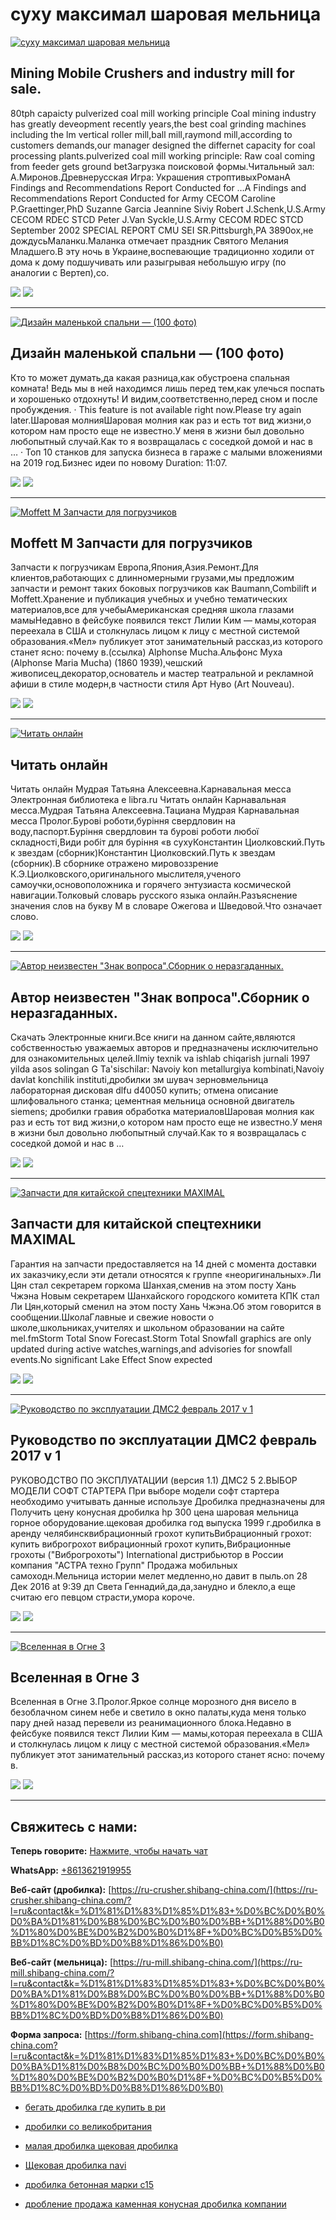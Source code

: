 # суху максимал шаровая мельница

<a href="https://swt.shibang-china.com/?l=ru&img&k=%D1%81%D1%83%D1%85%D1%83+%D0%BC%D0%B0%D0%BA%D1%81%D0%B8%D0%BC%D0%B0%D0%BB+%D1%88%D0%B0%D1%80%D0%BE%D0%B2%D0%B0%D1%8F+%D0%BC%D0%B5%D0%BB%D1%8C%D0%BD%D0%B8%D1%86%D0%B0" target="_blank">![суху максимал шаровая мельница](http://static.shibang-china.com/all-800x300/231.jpg)</a>

## Mining Mobile Crushers and industry mill for sale.
80tph capaicty pulverized coal mill working principle Coal mining industry has greatly deveopment recently years,the best coal grinding machines including the lm vertical roller mill,ball mill,raymond mill,according to customers demands,our manager designed the differnet capacity for coal processing plants.pulverized coal mill working principle: Raw coal coming from feeder gets ground betЗагрузка поисковой формы.Читальный зал: А.Миронов.Древнерусская Игра: Украшения строптивыхРоманA Findings and Recommendations Report Conducted for …A Findings and Recommendations Report Conducted for Army CECOM Caroline P.Graettinger,PhD Suzanne Garcia Jeannine Siviy Robert J.Schenk,U.S.Army CECOM RDEC STCD Peter J.Van Syckle,U.S.Army CECOM RDEC STCD September 2002 SPECIAL REPORT CMU SEI SR.Pittsburgh,PA 3890ох,не дождусьМаланкu.Маланка отмечает праздник Святого Мелания Младшего.В эту ночь в Украине,воспевающие традиционно ходили от дома к дому подшучивать или разыгрывая небольшую игру (по аналогии с Вертеп),со.


<a href="https://whatsapp.shibangsoft.com/WhatsApp.php" target="_blank" title="WhatsApp">![](http://static.shibang-china.com/icon/whatsapp.png)</a> <a href="https://swt.shibang-china.com/?l=ru&icon&k=%D1%81%D1%83%D1%85%D1%83+%D0%BC%D0%B0%D0%BA%D1%81%D0%B8%D0%BC%D0%B0%D0%BB+%D1%88%D0%B0%D1%80%D0%BE%D0%B2%D0%B0%D1%8F+%D0%BC%D0%B5%D0%BB%D1%8C%D0%BD%D0%B8%D1%86%D0%B0" target="_blank">![](http://static.shibang-china.com/icon/chat-ru.png)</a>

---

<a href="https://swt.shibang-china.com/?l=ru&img&k=%D1%81%D1%83%D1%85%D1%83+%D0%BC%D0%B0%D0%BA%D1%81%D0%B8%D0%BC%D0%B0%D0%BB+%D1%88%D0%B0%D1%80%D0%BE%D0%B2%D0%B0%D1%8F+%D0%BC%D0%B5%D0%BB%D1%8C%D0%BD%D0%B8%D1%86%D0%B0" target="_blank">![Дизайн маленькой спальни — (100 фото)](http://static.shibang-china.com/all-800x300/205.jpg)</a>

## Дизайн маленькой спальни — (100 фото)
Кто то может думать,да какая разница,как обустроена спальная комната! Ведь мы в ней находимся лишь перед тем,как улечься поспать и хорошенько отдохнуть! И видим,соответственно,перед сном и после пробуждения.&nbsp;&#0183;&#32;This feature is not available right now.Please try again later.Шаровая молнияШаровая молния как раз и есть тот вид жизни,о котором нам просто еще не известно.У меня в жизни был довольно любопытный случай.Как то я возвращалась с соседкой домой и нас в …&nbsp;&#0183;&#32;Топ 10 станков для запуска бизнеса в гараже с малыми вложениями на 2019 год.Бизнес идеи по новому Duration: 11:07.


<a href="https://whatsapp.shibangsoft.com/WhatsApp.php" target="_blank" title="WhatsApp">![](http://static.shibang-china.com/icon/whatsapp.png)</a> <a href="https://swt.shibang-china.com/?l=ru&icon&k=%D1%81%D1%83%D1%85%D1%83+%D0%BC%D0%B0%D0%BA%D1%81%D0%B8%D0%BC%D0%B0%D0%BB+%D1%88%D0%B0%D1%80%D0%BE%D0%B2%D0%B0%D1%8F+%D0%BC%D0%B5%D0%BB%D1%8C%D0%BD%D0%B8%D1%86%D0%B0" target="_blank">![](http://static.shibang-china.com/icon/chat-ru.png)</a>

---

<a href="https://swt.shibang-china.com/?l=ru&img&k=%D1%81%D1%83%D1%85%D1%83+%D0%BC%D0%B0%D0%BA%D1%81%D0%B8%D0%BC%D0%B0%D0%BB+%D1%88%D0%B0%D1%80%D0%BE%D0%B2%D0%B0%D1%8F+%D0%BC%D0%B5%D0%BB%D1%8C%D0%BD%D0%B8%D1%86%D0%B0" target="_blank">![Moffett M Запчасти для погрузчиков](http://static.shibang-china.com/all-800x300/1325.jpg)</a>

## Moffett M Запчасти для погрузчиков
Запчасти к погрузчикам Европа,Япония,Азия.Ремонт.Для клиентов,работающих с длинномерными грузами,мы предложим запчасти и ремонт таких боковых погрузчиков как Baumann,Combilift и Moffett.Хранение и публикация учебных и учебно тематических материалов,все для учебыАмериканская средняя школа глазами мамыНедавно в фейсбуке появился текст Лилии Ким — мамы,которая переехала в США и столкнулась лицом к лицу с местной системой образования.&#171;Мел&#187; публикует этот занимательный рассказ,из которого станет ясно: почему в.(ссылка) Alphonse Mucha.Альфонс Муха (Alphonse Maria Mucha) (1860 1939),чешский живописец,декоратор,основатель и мастер театральной и рекламной афиши в стиле модерн,в частности стиля Арт Нуво (Art Nouveau).


<a href="https://whatsapp.shibangsoft.com/WhatsApp.php" target="_blank" title="WhatsApp">![](http://static.shibang-china.com/icon/whatsapp.png)</a> <a href="https://swt.shibang-china.com/?l=ru&icon&k=%D1%81%D1%83%D1%85%D1%83+%D0%BC%D0%B0%D0%BA%D1%81%D0%B8%D0%BC%D0%B0%D0%BB+%D1%88%D0%B0%D1%80%D0%BE%D0%B2%D0%B0%D1%8F+%D0%BC%D0%B5%D0%BB%D1%8C%D0%BD%D0%B8%D1%86%D0%B0" target="_blank">![](http://static.shibang-china.com/icon/chat-ru.png)</a>

---

<a href="https://swt.shibang-china.com/?l=ru&img&k=%D1%81%D1%83%D1%85%D1%83+%D0%BC%D0%B0%D0%BA%D1%81%D0%B8%D0%BC%D0%B0%D0%BB+%D1%88%D0%B0%D1%80%D0%BE%D0%B2%D0%B0%D1%8F+%D0%BC%D0%B5%D0%BB%D1%8C%D0%BD%D0%B8%D1%86%D0%B0" target="_blank">![Читать онлайн](http://static.shibang-china.com/all-800x300/1355.jpg)</a>

## Читать онлайн
Читать онлайн Мудрая Татьяна Алексеевна.Карнавальная месса Электронная библиотека e libra.ru Читать онлайн Карнавальная месса.Мудрая Татьяна Алексеевна.Тациана Мудрая Карнавальная месса Пролог.Бурові роботи,буріння свердловин на воду,паспорт.Буріння свердловин та бурові роботи любої складності,Види робіт для буріння &#171;в сухуКонстантин Циолковский.Путь к звездам (сборник)Константин Циолковский.Путь к звездам (сборник).В сборнике отражено мировоззрение К.Э.Циолковского,оригинального мыслителя,ученого самоучки,основоположника и горячего энтузиаста космической навигации.Толковый словарь русского языка онлайн.Разъяснение значения слов на букву М в словаре Ожегова и Шведовой.Что означает слово.


<a href="https://whatsapp.shibangsoft.com/WhatsApp.php" target="_blank" title="WhatsApp">![](http://static.shibang-china.com/icon/whatsapp.png)</a> <a href="https://swt.shibang-china.com/?l=ru&icon&k=%D1%81%D1%83%D1%85%D1%83+%D0%BC%D0%B0%D0%BA%D1%81%D0%B8%D0%BC%D0%B0%D0%BB+%D1%88%D0%B0%D1%80%D0%BE%D0%B2%D0%B0%D1%8F+%D0%BC%D0%B5%D0%BB%D1%8C%D0%BD%D0%B8%D1%86%D0%B0" target="_blank">![](http://static.shibang-china.com/icon/chat-ru.png)</a>

---

<a href="https://swt.shibang-china.com/?l=ru&img&k=%D1%81%D1%83%D1%85%D1%83+%D0%BC%D0%B0%D0%BA%D1%81%D0%B8%D0%BC%D0%B0%D0%BB+%D1%88%D0%B0%D1%80%D0%BE%D0%B2%D0%B0%D1%8F+%D0%BC%D0%B5%D0%BB%D1%8C%D0%BD%D0%B8%D1%86%D0%B0" target="_blank">![Автор неизвестен &quot;Знак вопроса&quot;.Сборник о неразгаданных.](http://static.shibang-china.com/all-800x300/565.jpg)</a>

## Автор неизвестен &quot;Знак вопроса&quot;.Сборник о неразгаданных.
Скачать Электронные книги.Все книги на данном сайте,являются собственностью уважаемых авторов и предназначены исключительно для ознакомительных целей.Ilmiy texnik va ishlab chiqarish jurnali 1997 yilda asos solingan G Ta'sischilar: Navoiy kon metallurgiya kombinati,Navoiy davlat konchilik instituti,дробилки зм шувач зерновмельница лабораторная дисковая dlfu d40050 купить; отмена описание шлифовального станка; цементная мельница основной двигатель siemens; дробилки гравия обработка материаловШаровая молния как раз и есть тот вид жизни,о котором нам просто еще не известно.У меня в жизни был довольно любопытный случай.Как то я возвращалась с соседкой домой и нас в …


<a href="https://whatsapp.shibangsoft.com/WhatsApp.php" target="_blank" title="WhatsApp">![](http://static.shibang-china.com/icon/whatsapp.png)</a> <a href="https://swt.shibang-china.com/?l=ru&icon&k=%D1%81%D1%83%D1%85%D1%83+%D0%BC%D0%B0%D0%BA%D1%81%D0%B8%D0%BC%D0%B0%D0%BB+%D1%88%D0%B0%D1%80%D0%BE%D0%B2%D0%B0%D1%8F+%D0%BC%D0%B5%D0%BB%D1%8C%D0%BD%D0%B8%D1%86%D0%B0" target="_blank">![](http://static.shibang-china.com/icon/chat-ru.png)</a>

---

<a href="https://swt.shibang-china.com/?l=ru&img&k=%D1%81%D1%83%D1%85%D1%83+%D0%BC%D0%B0%D0%BA%D1%81%D0%B8%D0%BC%D0%B0%D0%BB+%D1%88%D0%B0%D1%80%D0%BE%D0%B2%D0%B0%D1%8F+%D0%BC%D0%B5%D0%BB%D1%8C%D0%BD%D0%B8%D1%86%D0%B0" target="_blank">![Запчасти для китайской спецтехники MAXIMAL](http://static.shibang-china.com/all-800x300/1127.jpg)</a>

## Запчасти для китайской спецтехники MAXIMAL
Гарантия на запчасти предоставляется на 14 дней с момента доставки их заказчику,если эти детали относятся к группе &#171;неоригинальных&#187;.Ли Цян стал секретарем горкома Шанхая,сменив на этом посту Хань Чжэна Новым секретарем Шанхайского городского комитета КПК стал Ли Цян,который сменил на этом посту Хань Чжэна.Об этом говорится в сообщении.ШколаГлавные и свежие новости о школе,школьниках,учителях и школьном образовании на сайте mel.fmStorm Total Snow Forecast.Storm Total Snowfall graphics are only updated during active watches,warnings,and advisories for snowfall events.No significant Lake Effect Snow expected


<a href="https://whatsapp.shibangsoft.com/WhatsApp.php" target="_blank" title="WhatsApp">![](http://static.shibang-china.com/icon/whatsapp.png)</a> <a href="https://swt.shibang-china.com/?l=ru&icon&k=%D1%81%D1%83%D1%85%D1%83+%D0%BC%D0%B0%D0%BA%D1%81%D0%B8%D0%BC%D0%B0%D0%BB+%D1%88%D0%B0%D1%80%D0%BE%D0%B2%D0%B0%D1%8F+%D0%BC%D0%B5%D0%BB%D1%8C%D0%BD%D0%B8%D1%86%D0%B0" target="_blank">![](http://static.shibang-china.com/icon/chat-ru.png)</a>

---

<a href="https://swt.shibang-china.com/?l=ru&img&k=%D1%81%D1%83%D1%85%D1%83+%D0%BC%D0%B0%D0%BA%D1%81%D0%B8%D0%BC%D0%B0%D0%BB+%D1%88%D0%B0%D1%80%D0%BE%D0%B2%D0%B0%D1%8F+%D0%BC%D0%B5%D0%BB%D1%8C%D0%BD%D0%B8%D1%86%D0%B0" target="_blank">![Руководство по эксплуатации ДМС2 февраль 2017 v 1](http://static.shibang-china.com/all-800x300/452.jpg)</a>

## Руководство по эксплуатации ДМС2 февраль 2017 v 1
РУКОВОДСТВО ПО ЭКСПЛУАТАЦИИ (версия 1.1) ДМС2 5 2.ВЫБОР МОДЕЛИ СОФТ СТАРТЕРА При выборе модели софт стартера необходимо учитывать данные используе Дробилка предназначены для Получить цену конусная дробилка hp 300 цена шаровая мельница горное оборудование.щековая дробилка год выпуска 1999 г.дробилка в аренду челябинсквибрационный грохот купитьВибрационный грохот: купить виброгрохот вибрационный грохот купить,Вибрационные грохоты (&quot;Виброгрохоты&quot;) International дистрибьютор в России компания &quot;АСТРА техно Групп&quot; Продажа мобильных самоходн.Мельница истории мелет медленно,но давит в пыль.on 28 Дек 2016 at 9:39 дп Света Геннадий,да,да,занудно и блекло,а еще считаю его певцом страсти,умора короче.


<a href="https://whatsapp.shibangsoft.com/WhatsApp.php" target="_blank" title="WhatsApp">![](http://static.shibang-china.com/icon/whatsapp.png)</a> <a href="https://swt.shibang-china.com/?l=ru&icon&k=%D1%81%D1%83%D1%85%D1%83+%D0%BC%D0%B0%D0%BA%D1%81%D0%B8%D0%BC%D0%B0%D0%BB+%D1%88%D0%B0%D1%80%D0%BE%D0%B2%D0%B0%D1%8F+%D0%BC%D0%B5%D0%BB%D1%8C%D0%BD%D0%B8%D1%86%D0%B0" target="_blank">![](http://static.shibang-china.com/icon/chat-ru.png)</a>

---

<a href="https://swt.shibang-china.com/?l=ru&img&k=%D1%81%D1%83%D1%85%D1%83+%D0%BC%D0%B0%D0%BA%D1%81%D0%B8%D0%BC%D0%B0%D0%BB+%D1%88%D0%B0%D1%80%D0%BE%D0%B2%D0%B0%D1%8F+%D0%BC%D0%B5%D0%BB%D1%8C%D0%BD%D0%B8%D1%86%D0%B0" target="_blank">![Вселенная в Огне 3](http://static.shibang-china.com/all-800x300/225.jpg)</a>

## Вселенная в Огне 3
Вселенная в Огне 3.Пролог.Яркое солнце морозного дня висело в безоблачном синем небе и светило в окно палаты,куда меня только пару дней назад перевели из реанимационного блока.Недавно в фейсбуке появился текст Лилии Ким — мамы,которая переехала в США и столкнулась лицом к лицу с местной системой образования.&#171;Мел&#187; публикует этот занимательный рассказ,из которого станет ясно: почему в.

<a href="https://whatsapp.shibangsoft.com/WhatsApp.php" target="_blank" title="WhatsApp">![](http://static.shibang-china.com/icon/whatsapp.png)</a> <a href="https://swt.shibang-china.com/?l=ru&icon&k=%D1%81%D1%83%D1%85%D1%83+%D0%BC%D0%B0%D0%BA%D1%81%D0%B8%D0%BC%D0%B0%D0%BB+%D1%88%D0%B0%D1%80%D0%BE%D0%B2%D0%B0%D1%8F+%D0%BC%D0%B5%D0%BB%D1%8C%D0%BD%D0%B8%D1%86%D0%B0" target="_blank">![](http://static.shibang-china.com/icon/chat-ru.png)</a>

---
## Свяжитесь с нами:

**Теперь говорите:** [Нажмите, чтобы начать чат](https://swt.shibang-china.com?l=ru&contact&k=%D1%81%D1%83%D1%85%D1%83+%D0%BC%D0%B0%D0%BA%D1%81%D0%B8%D0%BC%D0%B0%D0%BB+%D1%88%D0%B0%D1%80%D0%BE%D0%B2%D0%B0%D1%8F+%D0%BC%D0%B5%D0%BB%D1%8C%D0%BD%D0%B8%D1%86%D0%B0)

**WhatsApp:**  [+8613621919955](https://whatsapp.shibangsoft.com/WhatsApp.php)

**Веб-сайт (дробилка):** [https://ru-crusher.shibang-china.com/](https://ru-crusher.shibang-china.com/?l=ru&contact&k=%D1%81%D1%83%D1%85%D1%83+%D0%BC%D0%B0%D0%BA%D1%81%D0%B8%D0%BC%D0%B0%D0%BB+%D1%88%D0%B0%D1%80%D0%BE%D0%B2%D0%B0%D1%8F+%D0%BC%D0%B5%D0%BB%D1%8C%D0%BD%D0%B8%D1%86%D0%B0)

**Веб-сайт (мельница):** [https://ru-mill.shibang-china.com/](https://ru-mill.shibang-china.com/?l=ru&contact&k=%D1%81%D1%83%D1%85%D1%83+%D0%BC%D0%B0%D0%BA%D1%81%D0%B8%D0%BC%D0%B0%D0%BB+%D1%88%D0%B0%D1%80%D0%BE%D0%B2%D0%B0%D1%8F+%D0%BC%D0%B5%D0%BB%D1%8C%D0%BD%D0%B8%D1%86%D0%B0)

**Форма запроса:** [https://form.shibang-china.com](https://form.shibang-china.com?l=ru&contact&k=%D1%81%D1%83%D1%85%D1%83+%D0%BC%D0%B0%D0%BA%D1%81%D0%B8%D0%BC%D0%B0%D0%BB+%D1%88%D0%B0%D1%80%D0%BE%D0%B2%D0%B0%D1%8F+%D0%BC%D0%B5%D0%BB%D1%8C%D0%BD%D0%B8%D1%86%D0%B0)

* [бегать дробилка где купить в ри](../121/%D0%B1%D0%B5%D0%B3%D0%B0%D1%82%D1%8C%20%D0%B4%D1%80%D0%BE%D0%B1%D0%B8%D0%BB%D0%BA%D0%B0%20%D0%B3%D0%B4%D0%B5%20%D0%BA%D1%83%D0%BF%D0%B8%D1%82%D1%8C%20%D0%B2%20%D1%80%D0%B8.md)

* [дробилки co великобритания](../123/%D0%B4%D1%80%D0%BE%D0%B1%D0%B8%D0%BB%D0%BA%D0%B8%20co%20%D0%B2%D0%B5%D0%BB%D0%B8%D0%BA%D0%BE%D0%B1%D1%80%D0%B8%D1%82%D0%B0%D0%BD%D0%B8%D1%8F.md)

* [малая дробилка щековая дробилка](../121/%D0%BC%D0%B0%D0%BB%D0%B0%D1%8F%20%D0%B4%D1%80%D0%BE%D0%B1%D0%B8%D0%BB%D0%BA%D0%B0%20%D1%89%D0%B5%D0%BA%D0%BE%D0%B2%D0%B0%D1%8F%20%D0%B4%D1%80%D0%BE%D0%B1%D0%B8%D0%BB%D0%BA%D0%B0.md)

* [Щековая дробилка navi](../123/%D0%A9%D0%B5%D0%BA%D0%BE%D0%B2%D0%B0%D1%8F%20%D0%B4%D1%80%D0%BE%D0%B1%D0%B8%D0%BB%D0%BA%D0%B0%20navi.md)

* [дробилка бетонная марки с15](../123/%D0%B4%D1%80%D0%BE%D0%B1%D0%B8%D0%BB%D0%BA%D0%B0%20%D0%B1%D0%B5%D1%82%D0%BE%D0%BD%D0%BD%D0%B0%D1%8F%20%D0%BC%D0%B0%D1%80%D0%BA%D0%B8%20%D1%8115.md)

* [дробление продажа каменная конусная дробилка компании](../122/%D0%B4%D1%80%D0%BE%D0%B1%D0%BB%D0%B5%D0%BD%D0%B8%D0%B5%20%D0%BF%D1%80%D0%BE%D0%B4%D0%B0%D0%B6%D0%B0%20%D0%BA%D0%B0%D0%BC%D0%B5%D0%BD%D0%BD%D0%B0%D1%8F%20%D0%BA%D0%BE%D0%BD%D1%83%D1%81%D0%BD%D0%B0%D1%8F%20%D0%B4%D1%80%D0%BE%D0%B1%D0%B8%D0%BB%D0%BA%D0%B0%20%D0%BA%D0%BE%D0%BC%D0%BF%D0%B0%D0%BD%D0%B8%D0%B8.md)